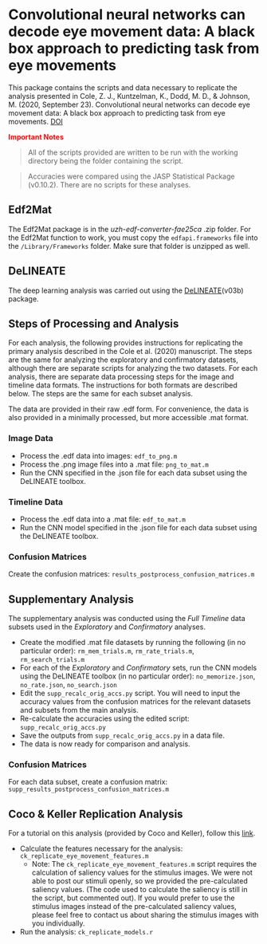 # Convolutional neural networks can decode eye movement data: A black box approach to predicting task from eye movements

This package contains the scripts and data necessary to replicate the analysis presented in Cole, Z. J., Kuntzelman, K., Dodd, M. D., & Johnson, M. (2020, September 23). Convolutional neural networks can decode eye movement data: A black box approach to predicting task from eye movements. [DOI](https://doi.org/10.31234/osf.io/5a6jm)

<span style = "color:red">**Important Notes**</span>

> All of the scripts provided are written to be run with the working directory being the folder containing the script.

> Accuracies were compared using the JASP Statistical Package (v0.10.2). There are no scripts for these analyses.

## Edf2Mat

The Edf2Mat package is in the _uzh-edf-converter-fae25ca_ .zip folder. For the Edf2Mat function to work, you must copy the `edfapi.frameworks` file into the `/Library/Frameworks` folder. Make sure that folder is unzipped as well.

## DeLINEATE

The deep learning analysis was carried out using the [DeLINEATE](delineate.it)(v03b) package.

## Steps of Processing and Analysis

For each analysis, the following provides instructions for replicating the primary analysis described in the Cole et al. (2020) manuscript. The steps are the same for analyzing the exploratory and confirmatory datasets, although there are separate scripts for analyzing the two datasets. For each analysis, there are separate data processing steps for the image and timeline data formats. The instructions for both formats are described below. The steps are the same for each subset analysis.

The data are provided in their raw .edf form. For convenience, the data is also provided in a minimally processed, but more accessible .mat format.

### Image Data

- Process the .edf data into images: `edf_to_png.m`
- Process the .png image files into a .mat file: `png_to_mat.m`
- Run the CNN specified in the .json file for each data subset using the DeLINEATE toolbox.

### Timeline Data

- Process the .edf data into a .mat file: `edf_to_mat.m`
- Run the CNN model specified in the .json file for each data subset using the DeLINEATE toolbox.

### Confusion Matrices

Create the confusion matrices: `results_postprocess_confusion_matrices.m`

## Supplementary Analysis

The supplementary analysis was conducted using the _Full Timeline_ data subsets used in the _Exploratory_ and _Confirmatory_ analyses.

- Create the modified .mat file datasets by running the following (in no particular order): `rm_mem_trials.m`, `rm_rate_trials.m`, `rm_search_trials.m`
- For each of the _Exploratory_ and _Confirmatory_ sets, run the CNN models using the DeLINEATE toolbox (in no particular order): `no_memorize.json`, `no_rate.json`, `no_search.json`
- Edit the `supp_recalc_orig_accs.py` script. You will need to input the accuracy values from the confusion matrices for the relevant datasets and subsets from the main analysis.
- Re-calculate the accuracies using the edited script: `supp_recalc_orig_accs.py`
- Save the outputs from `supp_recalc_orig_accs.py` in a data file.
- The data is now ready for comparison and analysis.

### Confusion Matrices

For each data subset, create a confusion matrix: `supp_results_postprocess_confusion_matrices.m`

## Coco & Keller Replication Analysis

For a tutorial on this analysis (provided by Coco and Keller), follow this [link](http://www.morenococo.org/wp-content/uploads/2015/10/jov_2014_knit.html).

- Calculate the features necessary for the analysis: `ck_replicate_eye_movement_features.m`
  - Note: The `ck_replicate_eye_movement_features.m` script requires the calculation of saliency values for the stimulus images. We were not able to post our stimuli openly, so we provided the pre-calculated saliency values. (The code used to calculate the saliency is still in the script, but commented out). If you would prefer to use the stimulus images instead of the pre-calculated saliency values, please feel free to contact us about sharing the stimulus images with you individually.
- Run the analysis: `ck_replicate_models.r`
